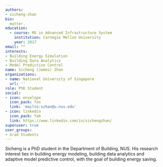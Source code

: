 ```yaml
---
authors:
- sicheng-zhan
bio: 
  matter.
education:
  - course: MS in Advanced Infrastructure System
    institution: Carnegie Mellon University
    year: 2017
email: ""
interests:
- Building Energy Simulation
- Building Data Analytics
- Model Predictive Control
name: Sicheng (James) Zhan
organizations:
- name: National University of Singapore
  url: ''
role: PhD Student
social:
- icon: envelope
  icon_pack: fas
  link: 'mailto:szhan@u.nus.edu'
- icon: linkedin
  icon_pack: fab
  link: https://www.linkedin.com/in/sichengzhan/
superuser: true
user_groups:
- Grad Students
---
```


Sicheng is a PhD student in the Department of Building, NUS. His research interest lies in building energy modeling, building data analytics and adaptive model predictive control, with the goal of building energy saving. 


